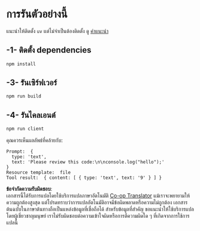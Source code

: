 <!--
CO_OP_TRANSLATOR_METADATA:
{
  "original_hash": "fae57a69c2b62cb7d92ff12da65f36c3",
  "translation_date": "2025-07-13T18:44:44+00:00",
  "source_file": "03-GettingStarted/02-client/solution/typescript/README.md",
  "language_code": "th"
}
-->
# การรันตัวอย่างนี้

แนะนำให้ติดตั้ง `uv` แต่ไม่จำเป็นต้องติดตั้ง ดู [คำแนะนำ](https://docs.astral.sh/uv/#highlights)

## -1- ติดตั้ง dependencies

```bash
npm install
```

## -3- รันเซิร์ฟเวอร์

```bash
npm run build
```

## -4- รันไคลเอนต์

```sh
npm run client
```

คุณควรเห็นผลลัพธ์ที่คล้ายกับ:

```text
Prompt:  {
  type: 'text',
  text: 'Please review this code:\n\nconsole.log("hello");'
}
Resource template:  file
Tool result:  { content: [ { type: 'text', text: '9' } ] }
```

**ข้อจำกัดความรับผิดชอบ**:  
เอกสารนี้ได้รับการแปลโดยใช้บริการแปลภาษาอัตโนมัติ [Co-op Translator](https://github.com/Azure/co-op-translator) แม้เราจะพยายามให้ความถูกต้องสูงสุด แต่โปรดทราบว่าการแปลอัตโนมัติอาจมีข้อผิดพลาดหรือความไม่ถูกต้อง เอกสารต้นฉบับในภาษาต้นทางถือเป็นแหล่งข้อมูลที่เชื่อถือได้ สำหรับข้อมูลที่สำคัญ ขอแนะนำให้ใช้บริการแปลโดยผู้เชี่ยวชาญมนุษย์ เราไม่รับผิดชอบต่อความเข้าใจผิดหรือการตีความผิดใด ๆ ที่เกิดจากการใช้การแปลนี้